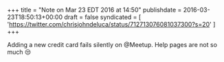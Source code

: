 +++
title = "Note on Mar 23 EDT 2016 at 14:50"
publishdate = 2016-03-23T18:50:13+00:00
draft = false
syndicated = [ 'https://twitter.com/chrisjohndeluca/status/712713076081037300?s=20' ]
+++

Adding a new credit card fails silently on @Meetup. Help pages are not so much 😒
